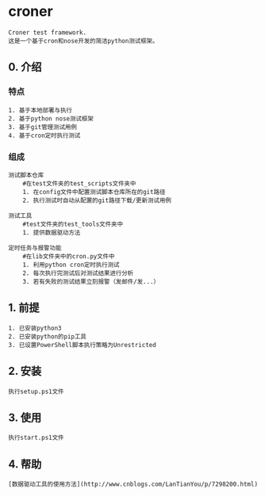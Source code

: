 # croner
    
    Croner test framework.
    这是一个基于cron和nose开发的简洁python测试框架。

## 0. 介绍
    
### 特点
    
    1. 基于本地部署与执行
    2. 基于python nose测试框架
    3. 基于git管理测试用例
    4. 基于cron定时执行测试
    
### 组成

    测试脚本仓库
        #在test文件夹的test_scripts文件夹中
        1. 在config文件中配置测试脚本仓库所在的git路径
        2. 执行测试时自动从配置的git路径下载/更新测试用例
        
    测试工具
        #test文件夹的test_tools文件夹中
        1. 提供数据驱动方法
        
    定时任务与报警功能
        #在lib文件夹中的cron.py文件中
        1. 利用python cron定时执行测试
        2. 每次执行完测试后对测试结果进行分析
        3. 若有失败的测试结果立刻报警（发邮件/发...）

## 1. 前提
    
    1. 已安装python3
    2. 已安装python的pip工具
    3. 已设置PowerShell脚本执行策略为Unrestricted
    
## 2. 安装

    执行setup.ps1文件

## 3. 使用

    执行start.ps1文件

## 4. 帮助
    [数据驱动工具的使用方法](http://www.cnblogs.com/LanTianYou/p/7298200.html)
